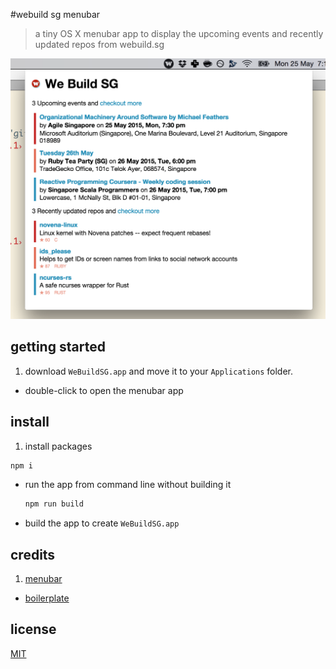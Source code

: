 #webuild sg menubar

> a tiny OS X menubar app to display the upcoming events and recently updated repos from webuild.sg

![](example.png)

## getting started

1. download `WeBuildSG.app` and move it to your `Applications` folder.
- double-click to open the menubar app

## install

1. install packages

  ```sh
  npm i
  ```
- run the app from command line without building it

  ```sh
  npm run build
  ```
- build the app to create `WeBuildSG.app`

## credits

1. [menubar](https://github.com/maxogden/menubar)
- [boilerplate](https://github.com/sindresorhus/electron-boilerplate/tree/master/boilerplate)

## license

[MIT](/LICENSE)
